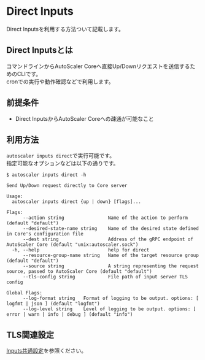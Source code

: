 # Direct Inputs

Direct Inputsを利用する方法ついて記載します。  

## Direct Inputsとは

コマンドラインからAutoScaler Coreへ直接Up/Downリクエストを送信するためのCLIです。  
cronでの実行や動作確認などで利用します。

## 前提条件

- Direct InputsからAutoScaler Coreへの疎通が可能なこと

## 利用方法

`autoscaler inputs direct`で実行可能です。  
指定可能なオプションなどは以下の通りです。  

```shell
$ autoscaler inputs direct -h

Send Up/Down request directly to Core server

Usage:
  autoscaler inputs direct {up | down} [flags]...

Flags:
      --action string                Name of the action to perform (default "default")
      --desired-state-name string    Name of the desired state defined in Core's configuration file
      --dest string                  Address of the gRPC endpoint of AutoScaler Core (default "unix:autoscaler.sock")
  -h, --help                         help for direct
      --resource-group-name string   Name of the target resource group (default "default")
      --source string                A string representing the request source, passed to AutoScaler Core (default "default")
      --tls-config string            File path of input server TLS config
      
Global Flags:
      --log-format string   Format of logging to be output. options: [ logfmt | json ] (default "logfmt")
      --log-level string    Level of logging to be output. options: [ error | warn | info | debug ] (default "info")
```

## TLS関連設定

[Inputs共通設定](../tls_config.md)を参照ください。  